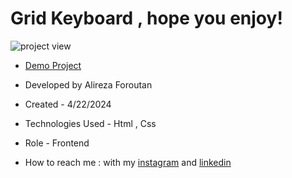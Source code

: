 # Grid Keyboard , hope you enjoy!

![project view](https://github.com/Alireza-foroutan/Fashion-shop/assets/166135683/6bf671e5-db84-41bd-82e8-728372f6562d)

- [Demo Project](https://alireza-foroutan.github.io/Fashion-shop/)

- Developed by Alireza Foroutan

- Created - 4/22/2024
 
- Technologies Used - Html , Css 
 
- Role - Frontend

- How to reach me : with my [instagram](https://instagram.com/alireza_foroutan_web) and [linkedin](www.linkedin.com/in/alireza-foroutan-90a893302)

 
